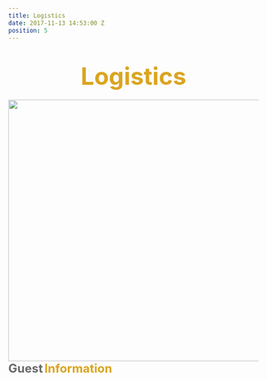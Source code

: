 ```yaml
---
title: Logistics
date: 2017-11-13 14:53:00 Z
position: 5
---
```


<html>
<div style="text-align: center;">
<h1><b>
<font size="30" color="GoldenRod">Logistics</font>
</b>
</h1>
</div>
<img src="https://lh3.googleusercontent.com/MXQjEgNDRnANShPS059w4_CeVtYf3WkhZyT-S8bB-hjBrrQT8lQL1rV63C642rOUp6-TFSMmT3OVfyOYXWCm6fqohSMOyp_aXMRTAHxL0e4rz4lO8g0gYCvEHUkPj87upogr-RjnFumxivJm9JeHlUOo5wZM7IAH7qiNqiiajLnKmiAwklzuVJ4tSkBxKWJapikNQzfuGt91QivgpUqFslTA7-A2DfNOq4x3tVZE2SqmnN6MzItTtwrg42vmuzIBCP1W9Ccc1pnFzoea28aAQPxxqLxoHmNJIYPPt4DtbQ91XhMHz5vM8FvvaNl6kEdlt3C_NTjC0yKQxurJTiyluCB4krbe8Hg8M17B_xvQtmLzKlzQC9-DdJ_Z-KFssIS-k1YhcEiIvuHi28aT-_DexsBkg9FFdHEB1HFsij14iAWxVQjaNfQA6YCFHtAxAPoD7tJBImBdqcVYLwws_wqeZMLc4ro3kpTVRcjeSilr5WGqMqtj4YGQGd_1wvDwZQucLtbBf16YmpPuNOeMaGHMGej0g-kZD3wVeUNFhaOO1YkuGCzP0ptwwuDzgBIVZctEWtMcZmLWJq-wQKBvlALtDijj6HsyP7KX2k8QLOoY5w=w944-h259-no" Height="526" Width="1919">
<div><b>
<font size="5" color="DimGray">Guest</font>
<font size="5" color="GoldenRod"> Information</font>
</b>
</div>